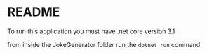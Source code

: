 # README #

To run this application you must have .net core version 3.1

from inside the JokeGenerator folder run the `dotnet run` command

